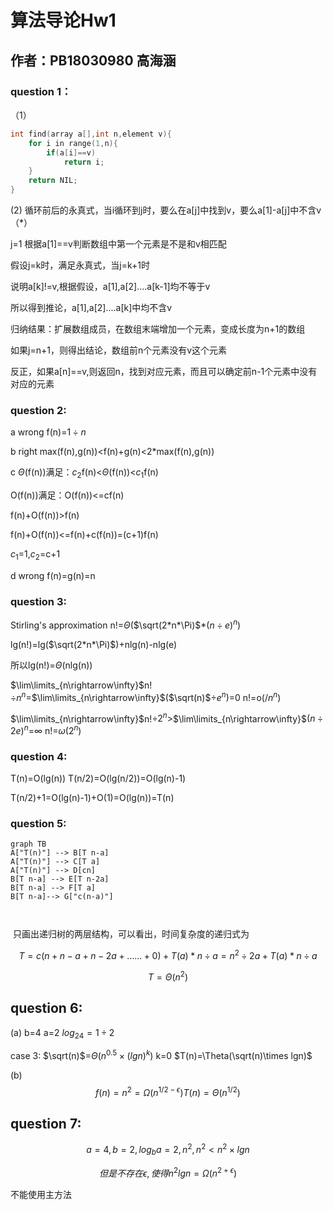 # 算法导论Hw1

## 作者：PB18030980 高海涵

### question 1：

（1）

```C
int find(array a[],int n,element v){
    for i in range(1,n){
        if(a[i]==v)
            return i;
    }
    return NIL;
}
```

(2) 循环前后的永真式，当i循环到j时，要么在a[j]中找到v，要么a[1]-a[j]中不含v（*）

j=1 根据a[1]==v判断数组中第一个元素是不是和v相匹配

假设j=k时，满足永真式，当j=k+1时

说明a[k]!=v,根据假设，a[1],a[2]....a[k-1]均不等于v

所以得到推论，a[1],a[2]....a[k]中均不含v

归纳结果：扩展数组成员，在数组末端增加一个元素，变成长度为n+1的数组

如果j=n+1，则得出结论，数组前n个元素没有v这个元素

反正，如果a[n]==v,则返回n，找到对应元素，而且可以确定前n-1个元素中没有对应的元素

### question 2:

a wrong f(n)=$1 \div n$

b right max(f(n),g(n))<f(n)+g(n)<2*max(f(n),g(n))

c $\Theta$(f(n))满足：$c_2$f(n)<$\Theta$(f(n))<$c_1$f(n)

O(f(n))满足：O(f(n))<=cf(n)

f(n)+O(f(n))>f(n)

f(n)+O(f(n))<=f(n)+c(f(n))=(c+1)f(n)

$c_1$=1,$c_2$=c+1

d wrong f(n)=g(n)=n

### question 3:

Stirling's approximation n!=$\Theta$($\sqrt(2*n*\Pi)$*$(n\div e)^n$)

lg(n!)=lg($\sqrt(2*n*\Pi)$)+nlg(n)-nlg(e)

所以lg(n!)=$\Theta$(nlg(n))

$\lim\limits_{n\rightarrow\infty}$n!$\div$$n^n$=$\lim\limits_{n\rightarrow\infty}$($\sqrt(n)$$\div$$e^n$)=0 n!=o($/n^n$)

$\lim\limits_{n\rightarrow\infty}$n!$\div$$2^n$>$\lim\limits_{n\rightarrow\infty}$$(n\div 2e)^n$=$\infty$ n!=$\omega$($2^n$)

### question 4:

T(n)=O(lg(n)) T(n/2)=O(lg(n/2))=O(lg(n)-1)

T(n/2)+1=O(lg(n)-1)+O(1)=O(lg(n))=T(n)

### question 5:

```mermaid
graph TB
A["T(n)"] --> B[T n-a]
A["T(n)"] --> C[T a]
A["T(n)"] --> D[cn]
B[T n-a] --> E[T n-2a]
B[T n-a] --> F[T a] 
B[T n-a]-->	G["c(n-a)"]

    
```



​	只画出递归树的两层结构，可以看出，时间复杂度的递归式为

$$T=c(n+n-a+n-2a+......+0)+T(a)*n\div a=n^2 \div 2a+T(a)*n \div a$$

$$T=\Theta(n^2) $$

## question 6:

(a) b=4 a=2 $log_24=1\div 2$

case 3: $\sqrt(n)$=$\Theta$($n^{0.5}\times(lgn)^k$) k=0 $T(n)=\Theta(\sqrt(n)\times lgn)$

(b) $$ f(n)=n^2=\Omega(n^{1/2-\epsilon}) T(n)=\Theta(n^{1/2})$$ 

## question 7:

$$a=4,b=2,log_ba=2,n^2,n^2<n^2\times lgn$$

$$但是不存在\epsilon,使得n^2lgn=\Omega(n^{2+\epsilon})$$

不能使用主方法









